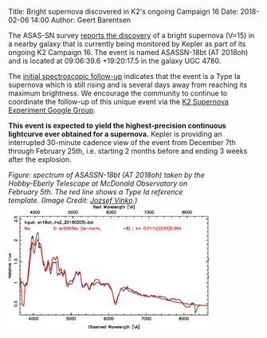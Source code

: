 Title: Bright supernova discovered in K2's ongoing Campaign 16
Date: 2018-02-06 14:00
Author: Geert Barentsen

The ASAS-SN survey [reports the discovery](http://www.astronomerstelegram.org/?read=11253)
of a bright supernova (V=15) in a nearby galaxy
that is currently being monitored by Kepler
as part of its ongoing K2 Campaign 16.
The event is named ASASSN-18bt (AT 2018oh) and is located
at 09:06:39.6 +19:20:17.5 in the galaxy UGC 4780.

The [initial spectroscopic follow-up](https://groups.google.com/d/msg/k2sn/PZPtW6myNjs/btW_E3BIAwAJ) indicates that the event
is a Type Ia supernova which is still rising
and is several days away from reaching its maximum brightness.
We encourage the community to continue to coordinate the follow-up
of this unique event via the [K2 Supernova Experiment Google Group](https://groups.google.com/forum/#!topic/k2sn/PZPtW6myNjs).

**This event is expected to yield the highest-precision continuous lightcurve
ever obtained for a supernova.**
Kepler is providing an interrupted 30-minute cadence view of the event
from December 7th through February 25th,
i.e. starting 2 months before and ending 3 weeks after the explosion.


<div class="thumbnail" style="width: 80%">
<div >
<i>Figure: spectrum of ASASSN-18bt (AT 2018oh) taken by the Hobby-Eberly Telescope at McDonald Observatory on February 5th.
The red line shows a Type Ia reference template. (Image Credit: <a href="https://twitter.com/JozsefVinko/status/960619297805668353">Jozsef Vinko</a>.)</i>
</div>
<a href="c16-2018oh-spectrum.jpg"><img src="images/news/c16-2018oh-spectrum.jpg" class="img-responsive"></a>
</div>
